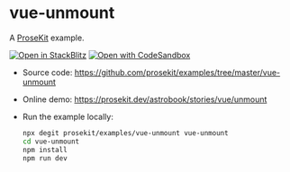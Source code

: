 # vue-unmount

A [ProseKit](https://prosekit.dev) example.

[![Open in StackBlitz](https://developer.stackblitz.com/img/open_in_stackblitz.svg)](https://stackblitz.com/github/prosekit/examples/tree/master/vue-unmount)
[![Open with CodeSandbox](https://assets.codesandbox.io/github/button-edit-lime.svg)](https://codesandbox.io/p/sandbox/github/prosekit/examples/tree/master/vue-unmount)

- Source code: https://github.com/prosekit/examples/tree/master/vue-unmount
- Online demo: https://prosekit.dev/astrobook/stories/vue/unmount
- Run the example locally:

  ```bash
  npx degit prosekit/examples/vue-unmount vue-unmount
  cd vue-unmount
  npm install
  npm run dev
  ```
